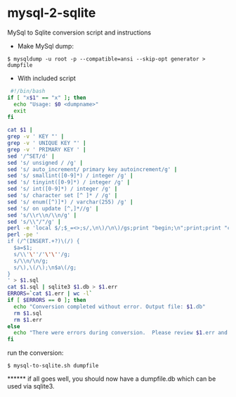 mysql-2-sqlite
==============

MySql to Sqlite conversion script and instructions


* Make MySql dump:

```
$ mysqldump -u root -p --compatible=ansi --skip-opt generator > dumpfile
```


* With included script



```bash
 #!/bin/bash
if [ "x$1" == "x" ]; then
  echo "Usage: $0 <dumpname>"
  exit
fi

cat $1 |
grep -v ' KEY "' |
grep -v ' UNIQUE KEY "' |
grep -v ' PRIMARY KEY ' |
sed '/^SET/d' |
sed 's/ unsigned / /g' |
sed 's/ auto_increment/ primary key autoincrement/g' |
sed 's/ smallint([0-9]*) / integer /g' |
sed 's/ tinyint([0-9]*) / integer /g' |
sed 's/ int([0-9]*) / integer /g' |
sed 's/ character set [^ ]* / /g' |
sed 's/ enum([^)]*) / varchar(255) /g' |
sed 's/ on update [^,]*//g' |
sed 's/\\r\\n/\\n/g' |
sed 's/\\"/"/g' |
perl -e 'local $/;$_=<>;s/,\n\)/\n\)/gs;print "begin;\n";print;print "commit;\n"' |
perl -pe '
if (/^(INSERT.+?)\(/) {
  $a=$1;
  s/\\'\''/'\'\''/g;
  s/\\n/\n/g;
  s/\),\(/\);\n$a\(/g;
}
' > $1.sql
cat $1.sql | sqlite3 $1.db > $1.err
ERRORS=`cat $1.err | wc -l`
if [ $ERRORS == 0 ]; then
  echo "Conversion completed without error. Output file: $1.db"
  rm $1.sql
  rm $1.err
else
  echo "There were errors during conversion.  Please review $1.err and $1.sql for details."
fi

```


run the conversion:



```
$ mysql-to-sqlite.sh dumpfile
```


****** if all goes well, you should now have a dumpfile.db which can be used via sqlite3.



